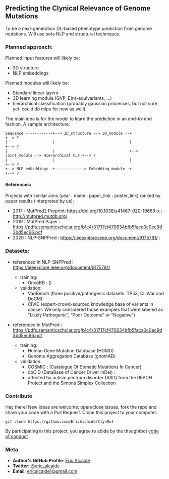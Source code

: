 ## Predicting the Clynical Relevance of Genome Mutations

To be a next-generation DL-based phenotype prediction from genome mutations. Will use sota NLP and structural techniques. 

### Planned approach:

Planned input features will likely be: 
* 3D structure
* NLP embeddings


Planned modules will likely be: 
* Standard linear layers
* 3D learning module (GVP, E(n)-equivariants, ...)
* hierarchical classification (probably gaussian processes, but not sure yet. could do mlps for now as well)

The main idea is for the model to learn the prediction in an end-to-end fashion. A sample architecture:

```
Sequence ------------+--> 3D_structure --> 3D_module --+                                      +--> ?
|                    |                                 |                                      +--> ?
|                    |                                 +--> Joint_module --> Hierarchical CLF +--> ?
|                    |                                 |                                      +--> ?
+--> NLP_embeddings -+-------------> Embedding_module -+                                      +--> ?
```


#### References:

Projects with similar aims (year : name : paper_link : poster_link) ranked by paper results (interpreted by us): 

* 2017 : MutPred2 Preprint: https://doi.org/10.1038/s41467-020-19669-x : http://mutpred.mutdb.org/
* 2019 : MutPred Paper : https://pdfs.semanticscholar.org/b1c4/31717cf470634bfb5faca0c0ec9d3bd5ec66.pdf
* 2020 : NLP-SNPPred : https://ieeexplore.ieee.org/document/9175781/ : 


### Datasets: 

* referenced in NLP-SNPPred : https://ieeexplore.ieee.org/document/9175781/
    * training:
        * OncoKB : ()
    * validation: 
        * VariBench (three positive/pathogenic datasets: TP53, ClinVar and DoCM)
        * CIViC (expert-crowd-sourced knowledge base of variants in cancer. We only considered those examples that were labeled as "Likely Pathogenic”, “Poor Outcome” or “Negative”)

* referenced in MutPred : https://pdfs.semanticscholar.org/b1c4/31717cf470634bfb5faca0c0ec9d3bd5ec66.pdf
    * training:
        * Human Gene Mutation Database (HGMD)
        * Genome Aggregation Database (gnomAD)
    * validation:
        * COSMIC : (Catalogue Of Somatic Mutations In Cancer)
        * dbCID (DataBase of Cancer Driver InDel) : 
        * affected by autism pectrum disorder (ASD) from the REACH Project and the Simons Simplex Collection


### Contribute
Hey there! New ideas are welcome: open/close issues, fork the repo and share your code with a Pull Request.
Clone this project to your computer:
 
`git clone https://github.com/EricAlcaide/ClynMut`
 
By participating in this project, you agree to abide by the thoughtbot [code of conduct](https://thoughtbot.com/open-source-code-of-conduct)
 
### Meta
 
* **Author's GitHub Profile**: [Eric Alcaide](https://github.com/hypnopump/)
* **Twitter**: [@eric_alcaide](https://twitter.com/eric_alcaide)
* **Email**: ericalcaide1@gmail.com
